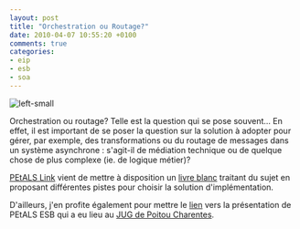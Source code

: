 ```yaml
---
layout: post
title: "Orchestration ou Routage?"
date: 2010-04-07 10:55:20 +0100
comments: true
categories: 
- eip
- esb
- soa
---
```


![left-small](http://petals.ow2.org/img/petals_logo.png)

Orchestration ou routage? Telle est la question qui se pose souvent... En effet, il est important de se poser la question sur la solution à adopter pour gérer, par exemple, des transformations ou du routage de messages dans un système asynchrone : s'agit-il de médiation technique ou de quelque chose de plus complexe (ie. de logique métier)?

[PEtALS Link](http://petals.ow2.org/) vient de mettre à disposition un [livre blanc](http://www.petalslink.com/sites/default/files/rsc/docs/whitepapers/White_paper_Orchestration_0.2_122009.pdf) traitant du sujet en proposant différentes pistes pour choisir la solution d'implémentation.

D'ailleurs, j'en profite également pour mettre le [lien](http://parleys.com/#id=1892&st=5&sl=40) vers la présentation de PEtALS ESB qui a eu lieu au [JUG de Poitou Charentes](http://www.poitoucharentesjug.org/).